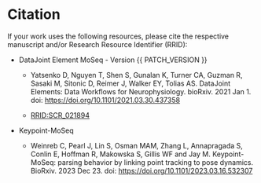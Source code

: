 # Citation

If your work uses the following resources, please cite the respective manuscript and/or Research Resource Identifier (RRID):

+ DataJoint Element MoSeq - Version {{ PATCH_VERSION }}
  + Yatsenko D, Nguyen T, Shen S, Gunalan K, Turner CA, Guzman R, Sasaki M, Sitonic D,
    Reimer J, Walker EY, Tolias AS. DataJoint Elements: Data Workflows for
    Neurophysiology. bioRxiv. 2021 Jan 1. doi: https://doi.org/10.1101/2021.03.30.437358

  + [RRID:SCR_021894](https://scicrunch.org/resolver/SCR_021894)

+ Keypoint-MoSeq
  + Weinreb C, Pearl J, Lin S, Osman MAM, Zhang L, Annapragada S, Conlin E, Hoffman R, 
  Makowska S, Gillis WF and Jay M. Keypoint-MoSeq: parsing behavior by linking point 
  tracking to pose dynamics. BioRxiv. 2023 Dec 23. doi: https://doi.org/10.1101/2023.03.16.532307
